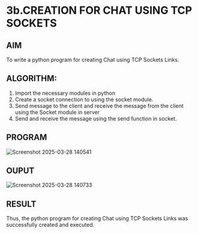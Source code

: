 # 3b.CREATION FOR CHAT USING TCP SOCKETS
## AIM
To write a python program for creating Chat using TCP Sockets Links.
## ALGORITHM:
1. Import the necessary modules in python
2. Create a socket connection to using the socket module.
3. Send message to the client and receive the message from the client using the Socket module in
 server
4. Send and receive the message using the send function in socket.
## PROGRAM
![Screenshot 2025-03-28 140541](https://github.com/user-attachments/assets/b494e46a-bc1b-4b43-8950-d988f247a99a)

## OUPUT
![Screenshot 2025-03-28 140733](https://github.com/user-attachments/assets/1f336dc1-d811-4c8d-8919-d28c0b5ee0a0)

## RESULT
Thus, the python program for creating Chat using TCP Sockets Links was successfully 
created and executed.
